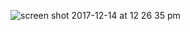 ![screen shot 2017-12-14 at 12 26 35 pm](https://user-images.githubusercontent.com/31966603/34008232-3bf46e36-e0ca-11e7-9ccf-59f4995ca5cc.png)
